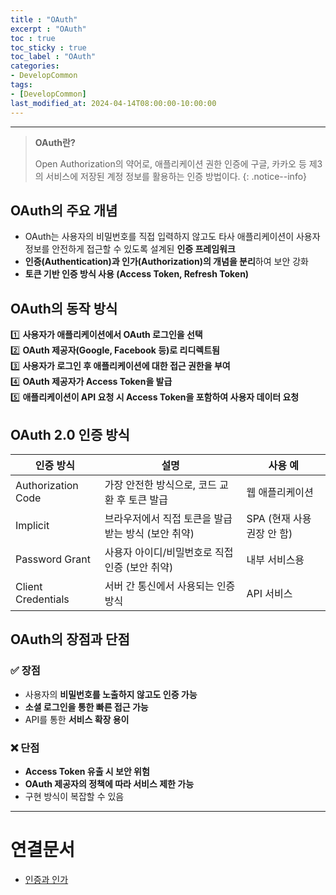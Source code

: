 ```yaml
---
title : "OAuth"
excerpt : "OAuth"
toc : true
toc_sticky : true
toc_label : "OAuth"
categories:
- DevelopCommon
tags:
- [DevelopCommon]
last_modified_at: 2024-04-14T08:00:00-10:00:00
---
```

  
---
  
> **OAuth란?**  
>
> Open Authorization의 약어로, 애플리케이션 권한 인증에 구글, 카카오 등 제3의 서비스에 저장된 계정 정보를 활용하는 인증 방법이다. 
{: .notice--info}  
  
## OAuth의 주요 개념
- OAuth는 사용자의 비밀번호를 직접 입력하지 않고도 타사 애플리케이션이 사용자 정보를 안전하게 접근할 수 있도록 설계된 **인증 프레임워크**
- **인증(Authentication)과 인가(Authorization)의 개념을 분리**하여 보안 강화  
- **토큰 기반 인증 방식 사용 (Access Token, Refresh Token)**  
  
## OAuth의 동작 방식

1️⃣ **사용자가 애플리케이션에서 OAuth 로그인을 선택**  
2️⃣ **OAuth 제공자(Google, Facebook 등)로 리디렉트됨**  
3️⃣ **사용자가 로그인 후 애플리케이션에 대한 접근 권한을 부여**  
4️⃣ **OAuth 제공자가 Access Token을 발급**  
5️⃣ **애플리케이션이 API 요청 시 Access Token을 포함하여 사용자 데이터 요청**  
  
## OAuth 2.0 인증 방식

| 인증 방식              | 설명                            | 사용 예               |
| ------------------ | ----------------------------- | ------------------ |
| Authorization Code | 가장 안전한 방식으로, 코드 교환 후 토큰 발급    | 웹 애플리케이션           |
| Implicit           | 브라우저에서 직접 토큰을 발급받는 방식 (보안 취약) | SPA (현재 사용 권장 안 함) |
| Password Grant     | 사용자 아이디/비밀번호로 직접 인증 (보안 취약)   | 내부 서비스용            |
| Client Credentials | 서버 간 통신에서 사용되는 인증 방식          | API 서비스            |
  
## OAuth의 장점과 단점
  
### ✅ 장점
- 사용자의 **비밀번호를 노출하지 않고도 인증 가능**  
- **소셜 로그인을 통한 빠른 접근 가능**  
- API를 통한 **서비스 확장 용이**  
  
### ❌ 단점
- **Access Token 유출 시 보안 위험**  
- **OAuth 제공자의 정책에 따라 서비스 제한 가능**  
- 구현 방식이 복잡할 수 있음

---
  
# 연결문서
- [인증과 인가](../../servercommon/servercommon-인증과-인가)
